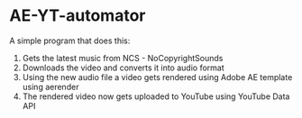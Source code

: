 # AE-YT-automator

A simple program that does this:

1) Gets the latest music from NCS - NoCopyrightSounds 
2) Downloads the video and converts it into audio format
3) Using the new audio file a video gets rendered using Adobe AE template using aerender
4) The rendered video now gets uploaded to YouTube using YouTube Data API 
